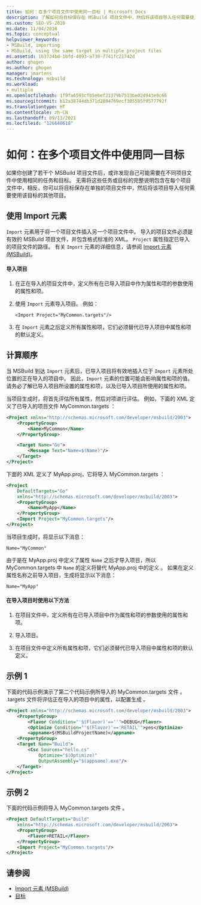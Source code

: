 ```yaml
---
title: 如何：在多个项目文件中使用同一目标 | Microsoft Docs
description: 了解如何将目标保存在 MSBuild 项目文件中，然后将该项目导入任何需要使用该目标的其他项目。
ms.custom: SEO-VS-2020
ms.date: 11/04/2016
ms.topic: conceptual
helpviewer_keywords:
- MSBuild, importing
- MSBuild, using the same target in multiple project files
ms.assetid: 163734bd-1bfd-4093-a730-7741fc21742d
author: ghogen
ms.author: ghogen
manager: jmartens
ms.technology: msbuild
ms.workload:
- multiple
ms.openlocfilehash: 1f9fa6593cfb5e6ef21379b7513be02d943e9c66
ms.sourcegitcommit: b12a38744db371d2894769ecf305585f9577792f
ms.translationtype: HT
ms.contentlocale: zh-CN
ms.lasthandoff: 09/13/2021
ms.locfileid: "126640618"
---
```

# <a name="how-to-use-the-same-target-in-multiple-project-files"></a>如何：在多个项目文件中使用同一目标

如果你创建了若干个 MSBuild 项目文件后，或许发现自己可能需要在不同项目文件中使用相同的任务和目标。 无需将这些任务或目标的完整说明包含在每个项目文件中，相反，你可以将目标保存在单独的项目文件中，然后将该项目导入任何需要使用该目标的其他项目。

## <a name="use-the-import-element"></a>使用 Import 元素

`Import` 元素用于将一个项目文件插入另一个项目文件中。 导入的项目文件必须是有效的 MSBuild 项目文件，并包含格式标准的 XML。 `Project` 属性指定已导入的项目文件的路径。 有关 `Import` 元素的详细信息，请参阅 [Import 元素 (MSBuild)](../msbuild/import-element-msbuild.md)。

#### <a name="to-import-a-project"></a>导入项目

1. 在正在导入的项目文件中，定义所有在已导入项目中作为属性和项的参数使用的属性和项。

2. 使用 `Import` 元素导入项目。 例如：

     `<Import Project="MyCommon.targets"/>`

3. 在 `Import` 元素之后定义所有属性和项，它们必须替代已导入项目中属性和项的默认定义。

## <a name="order-of-evaluation"></a>计算顺序

 当 MSBuild 到达 `Import` 元素后，已导入项目将有效地插入位于 `Import` 元素所处位置的正在导入的项目中。 因此，`Import` 元素的位置可能会影响属性和项的值。 请务必了解已导入项目所设置的属性和项，以及已导入项目所使用的属性和项。

 当项目生成时，将首先评估所有属性，然后对项进行评估。 例如，下面的 XML 定义了已导入的项目文件 MyCommon.targets  ：

```xml
<Project xmlns="http://schemas.microsoft.com/developer/msbuild/2003">
    <PropertyGroup>
        <Name>MyCommon</Name>
    </PropertyGroup>

    <Target Name="Go">
        <Message Text="Name=$(Name)"/>
    </Target>
</Project>
```

 下面的 XML 定义了 MyApp.proj，它将导入 MyCommon.targets   ：

```xml
<Project
    DefaultTargets="Go"
    xmlns="http://schemas.microsoft.com/developer/msbuild/2003">
    <PropertyGroup>
        <Name>MyApp</Name>
    </PropertyGroup>
    <Import Project="MyCommon.targets"/>
</Project>
```

 当项目生成时，将显示以下消息：

 `Name="MyCommon"`

 由于是在 MyApp.proj 中定义了属性 `Name` 之后才导入项目，所以 MyCommon.targets 中 `Name` 的定义将替代 MyApp.proj 中的定义    。 如果在定义属性名称之前导入项目，生成将显示以下消息：

 `Name="MyApp"`

#### <a name="use-the-following-approach-when-importing-projects"></a>在导入项目时使用以下方法

1. 在项目文件中，定义所有在已导入项目中作为属性和项的参数使用的属性和项。

2. 导入项目。

3. 在项目文件中定义所有属性和项，它们必须替代已导入项目中属性和项的默认定义。

## <a name="example-1"></a>示例 1

 下面的代码示例演示了第二个代码示例所导入的 MyCommon.targets 文件  。 .targets 文件将评估正在导入的项目中的属性，以配置生成  。

```xml
<Project xmlns="http://schemas.microsoft.com/developer/msbuild/2003">
    <PropertyGroup>
        <Flavor Condition="'$(Flavor)'==''">DEBUG</Flavor>
        <Optimize Condition="'$(Flavor)'=='RETAIL'">yes</Optimize>
        <appname>$(MSBuildProjectName)</appname>
    <PropertyGroup>
    <Target Name="Build">
        <Csc Sources="hello.cs"
            Optimize="$(Optimize)"
            OutputAssembly="$(appname).exe"/>
    </Target>
</Project>
```

## <a name="example-2"></a>示例 2

 下面的代码示例将导入 MyCommon.targets 文件  。

```xml
<Project DefaultTargets="Build"
    xmlns="http://schemas.microsoft.com/developer/msbuild/2003">
    <PropertyGroup>
        <Flavor>RETAIL</Flavor>
    </PropertyGroup>
    <Import Project="MyCommon.targets"/>
</Project>
```

## <a name="see-also"></a>请参阅

- [Import 元素 (MSBuild)](../msbuild/import-element-msbuild.md)
- [目标](../msbuild/msbuild-targets.md)
